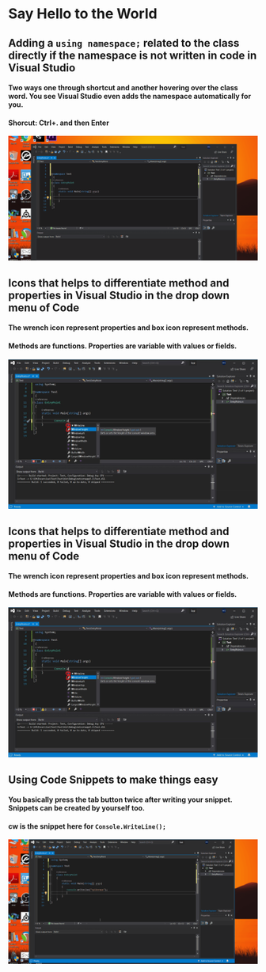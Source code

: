 # Say Hello to the World
## Adding a ```using namespace;``` related to the class directly if the namespace is not written in code in Visual Studio
#### Two ways one through shortcut and another hovering over the class word. You see Visual Studio even adds the namespace automatically for you.
#### Shorcut: Ctrl+. and then Enter
![Refactoring](Refactoring.gif)

## Icons that helps to differentiate method and properties in Visual Studio in the drop down menu of Code
#### The wrench icon represent properties and box icon represent methods.
#### Methods are functions. Properties are variable with values or fields.
![Method and Properties Icon](MethodAndProperties.jpg)

## Icons that helps to differentiate method and properties in Visual Studio in the drop down menu of Code
#### The wrench icon represent properties and box icon represent methods.
#### Methods are functions. Properties are variable with values or fields.
![Method and Properties Icon](MethodAndProperties.jpg)

## Using Code Snippets to make things easy
#### You basically press the tab button twice after writing your snippet. Snippets can be created by yourself too.
#### cw is the snippet here for ```Console.WriteLine();```
![CodeSnippet](CodeSnippet.gif)


